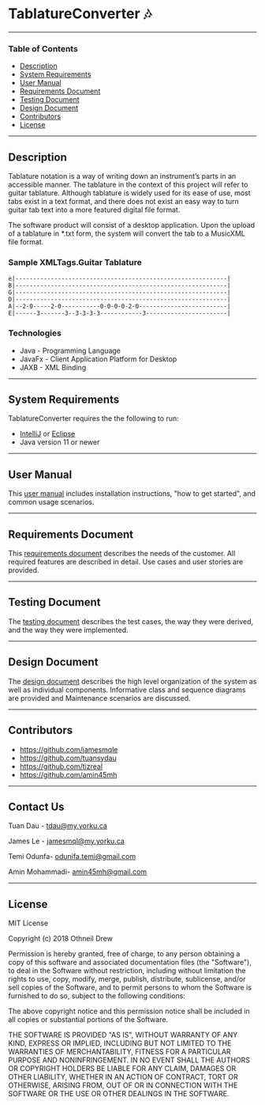 # TablatureConverter 🎶

---

### Table of Contents

- [Description](#description)
- [System Requirements](#system-requirements)
- [User Manual](#user-manual)
- [Requirements Document](#requirements-document)
- [Testing Document](#testing-document)
- [Design Document](#design-document)
- [Contributors](#contributors)
- [License](#license)

---

## Description
Tablature notation is a way of writing down an instrument’s parts in an accessible manner. The tablature in the context of this project will refer to guitar tablature. Although tablature is widely used for its ease of use, most tabs exist in a text format, and there does not exist an easy way to turn guitar tab text into a more featured digital file format.

The software product will consist of a desktop application. Upon the upload of a tablature in *.txt form, the system will convert the tab to a MusicXML file format.

### Sample XMLTags.Guitar Tablature

```
e|------------------------------------------------------------|
B|------------------------------------------------------------|
G|------------------------------------------------------------|
D|------------------------------------------------------------|
A|--2-0-----2-0-----------0-0-0-0-2-0-------------------------|
E|------3-------3--3-3-3-3------------3-----------------------|
```


### Technologies

- Java - Programming Language
- JavaFx - Client Application Platform for Desktop
- JAXB - XML Binding

---

## System Requirements

TablatureConverter requires the the following to run:
- [IntelliJ](https://www.jetbrains.com/idea/download/#section=windows) or [Eclipse](https://www.eclipse.org/downloads/)
- Java version 11 or newer

---

## User Manual

This [user manual](https://github.com/jamesmqle/TablatureConverter/blob/main/Updated_User%20Manual.pdf) includes installation instructions, "how to get started", and common usage scenarios.

---

## Requirements Document
This [requirements document](https://github.com/jamesmqle/TablatureConverter/blob/main/Updated_Requirements%20Document%20(2).pdf) describes the needs of the customer. All required features are described in detail. Use cases and user stories are provided.

---

## Testing Document

The [testing document](https://github.com/jamesmqle/TablatureConverter/blob/main/Documentation/Testing%20Document.pdf) describes the test cases, the way they were derived, and the way they were implemented.

---

## Design Document
The [design document](https://github.com/jamesmqle/TablatureConverter/blob/main/Updated_SOFTWARE%20DESIGN%20DOCUMENT.pdf) describes the high level organization of the system as well as individual components. Informative class and sequence diagrams are provided and Maintenance scenarios are discussed. 

---

## Contributors

- https://github.com/jamesmqle
- https://github.com/tuansydau
- https://github.com/tizreal
- https://github.com/amin45mh

---

## Contact Us

Tuan Dau - tdau@my.yorku.ca

James Le - jamesmql@my.yorku.ca

Temi Odunfa- odunifa.temi@gmail.com

Amin Mohammadi- amin45mh@gmail.com

---

## License

MIT License

Copyright (c) 2018 Othneil Drew

Permission is hereby granted, free of charge, to any person obtaining a copy
of this software and associated documentation files (the "Software"), to deal
in the Software without restriction, including without limitation the rights
to use, copy, modify, merge, publish, distribute, sublicense, and/or sell
copies of the Software, and to permit persons to whom the Software is
furnished to do so, subject to the following conditions:

The above copyright notice and this permission notice shall be included in all
copies or substantial portions of the Software.

THE SOFTWARE IS PROVIDED "AS IS", WITHOUT WARRANTY OF ANY KIND, EXPRESS OR
IMPLIED, INCLUDING BUT NOT LIMITED TO THE WARRANTIES OF MERCHANTABILITY,
FITNESS FOR A PARTICULAR PURPOSE AND NONINFRINGEMENT. IN NO EVENT SHALL THE
AUTHORS OR COPYRIGHT HOLDERS BE LIABLE FOR ANY CLAIM, DAMAGES OR OTHER
LIABILITY, WHETHER IN AN ACTION OF CONTRACT, TORT OR OTHERWISE, ARISING FROM,
OUT OF OR IN CONNECTION WITH THE SOFTWARE OR THE USE OR OTHER DEALINGS IN THE
SOFTWARE.


